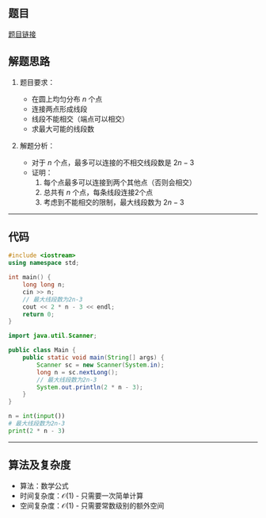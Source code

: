 ## 题目
[题目链接](https://www.nowcoder.com/practice/f96f4b55c1c44636a41d1eb2b04ee202?tpId=182&tqId=170885&sourceUrl=/exam/oj&channenl=wgithub&fromPut=wgithub)

## 解题思路

1. 题目要求：
   - 在圆上均匀分布 $n$ 个点
   - 连接两点形成线段
   - 线段不能相交（端点可以相交）
   - 求最大可能的线段数

2. 解题分析：
   - 对于 $n$ 个点，最多可以连接的不相交线段数是 $2n-3$
   - 证明：
     1. 每个点最多可以连接到两个其他点（否则会相交）
     2. 总共有 $n$ 个点，每条线段连接2个点
     3. 考虑到不能相交的限制，最大线段数为 $2n-3$

---

## 代码

```cpp []
#include <iostream>
using namespace std;

int main() {
    long long n;
    cin >> n;
    // 最大线段数为2n-3
    cout << 2 * n - 3 << endl;
    return 0;
}
```

```java []
import java.util.Scanner;

public class Main {
    public static void main(String[] args) {
        Scanner sc = new Scanner(System.in);
        long n = sc.nextLong();
        // 最大线段数为2n-3
        System.out.println(2 * n - 3);
    }
}
```

```python []
n = int(input())
# 最大线段数为2n-3
print(2 * n - 3)
```

---

## 算法及复杂度
- 算法：数学公式
- 时间复杂度：$\mathcal{O}(1)$ - 只需要一次简单计算
- 空间复杂度：$\mathcal{O}(1)$ - 只需要常数级别的额外空间